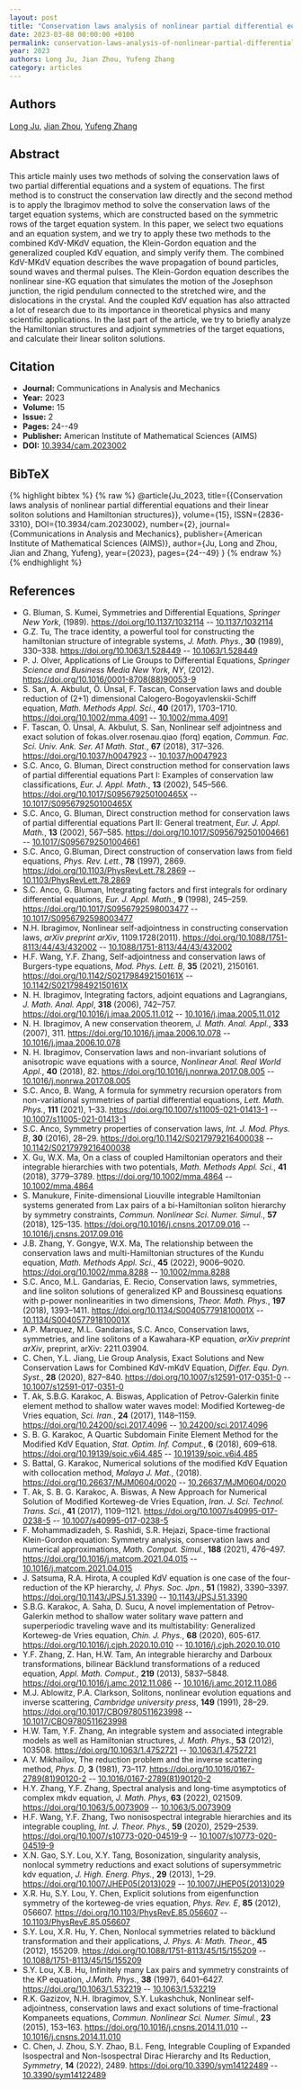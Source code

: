 ```yaml
---
layout: post
title: "Conservation laws analysis of nonlinear partial differential equations and their linear soliton solutions and Hamiltonian structures"
date: 2023-03-08 00:00:00 +0100
permalink: conservation-laws-analysis-of-nonlinear-partial-differential-equations-and-their-linear-soliton-solutions-and-hamiltonian-structures
year: 2023
authors: Long Ju, Jian Zhou, Yufeng Zhang
category: articles
---
```

 
## Authors
[Long Ju](authors/long_ju), [Jian Zhou](authors/jian_zhou), [Yufeng Zhang](authors/yufeng_zhang)
 
## Abstract
This article mainly uses two methods of solving the conservation laws of two partial differential equations and a system of equations. The first method is to construct the conservation law directly and the second method is to apply the Ibragimov method to solve the conservation laws of the target equation systems, which are constructed based on the symmetric rows of the target equation system. In this paper, we select two equations and an equation system, and we try to apply these two methods to the combined KdV-MKdV equation, the Klein-Gordon equation and the generalized coupled KdV equation, and simply verify them. The combined KdV-MKdV equation describes the wave propagation of bound particles, sound waves and thermal pulses. The Klein-Gordon equation describes the nonlinear sine-KG equation that simulates the motion of the Josephson junction, the rigid pendulum connected to the stretched wire, and the dislocations in the crystal. And the coupled KdV equation has also attracted a lot of research due to its importance in theoretical physics and many scientific applications. In the last part of the article, we try to briefly analyze the Hamiltonian structures and adjoint symmetries of the target equations, and calculate their linear soliton solutions.
 
## Citation
- **Journal:** Communications in Analysis and Mechanics
- **Year:** 2023
- **Volume:** 15
- **Issue:** 2
- **Pages:** 24--49
- **Publisher:** American Institute of Mathematical Sciences (AIMS)
- **DOI:** [10.3934/cam.2023002](https://doi.org/10.3934/cam.2023002)
 
## BibTeX
{% highlight bibtex %}
{% raw %}
@article{Ju_2023,
  title={{Conservation laws analysis of nonlinear partial differential equations and their linear soliton solutions and Hamiltonian structures}},
  volume={15},
  ISSN={2836-3310},
  DOI={10.3934/cam.2023002},
  number={2},
  journal={Communications in Analysis and Mechanics},
  publisher={American Institute of Mathematical Sciences (AIMS)},
  author={Ju, Long and Zhou, Jian and Zhang, Yufeng},
  year={2023},
  pages={24--49}
}
{% endraw %}
{% endhighlight %}
 
## References
- G. Bluman, S. Kumei, Symmetries and Differential Equations, <i>Springer New York</i>, (1989). <ext-link ext-link-type="uri" xmlns:xlink="http://www.w3.org/1999/xlink" xlink:href="https://doi.org/10.1137/1032114">https://doi.org/10.1137/1032114</ext-link> -- [10.1137/1032114](https://doi.org/10.1137/1032114)
- G.Z. Tu, The trace identity, a powerful tool for constructing the hamiltonian structure of integrable systems, <i>J. Math. Phys.</i>, <b>30</b> (1989), 330–338. https://doi.org/10.1063/1.528449 -- [10.1063/1.528449](https://doi.org/10.1063/1.528449)
- P. J. Olver, Applications of Lie Groups to Differential Equations, <i>Springer Science and Business Media New York, NY</i>, (2012). <ext-link ext-link-type="uri" xmlns:xlink="http://www.w3.org/1999/xlink" xlink:href="https://doi.org/10.1016/0001-8708(88)90053-9">https://doi.org/10.1016/0001-8708(88)90053-9</ext-link>
- S. San, A. Akbulut, Ö. Ünsal, F. Tascan, Conservation laws and double reduction of (2+1) dimensional Calogero-Bogoyavlenskii-Schiff equation, <i>Math. Methods Appl. Sci.</i>, <b>40</b> (2017), 1703–1710. https://doi.org/10.1002/mma.4091 -- [10.1002/mma.4091](https://doi.org/10.1002/mma.4091)
- F. Tascan, Ö. Ünsal, A. Akbulut, S. San, Nonlinear self adjointness and exact solution of fokas.olver.rosenau.qiao (forq) eqation, <i>Commun. Fac. Sci. Univ. Ank. Ser. A1 Math. Stat.</i>, <b>67</b> (2018), 317–326. https://doi.org/10.1037/h0047923 -- [10.1037/h0047923](https://doi.org/10.1037/h0047923)
- S.C. Anco, G. Bluman, Direct construction method for conservation laws of partial differential equations Part I: Examples of conservation law classifications, <i>Eur. J. Appl. Math.</i>, <b>13</b> (2002), 545–566. https://doi.org/10.1017/S095679250100465X -- [10.1017/S095679250100465X](https://doi.org/10.1017/S095679250100465X)
- S.C. Anco, G. Bluman, Direct construction method for conservation laws of partial differential equations Part II: General treatment, <i>Eur. J. Appl. Math.</i>, <b>13</b> (2002), 567–585. https://doi.org/10.1017/S0956792501004661 -- [10.1017/S0956792501004661](https://doi.org/10.1017/S0956792501004661)
- S.C. Anco, G.Bluman, Direct construction of conservation laws from field equations, <i>Phys. Rev. Lett.</i>, <b>78</b> (1997), 2869. https://doi.org/10.1103/PhysRevLett.78.2869 -- [10.1103/PhysRevLett.78.2869](https://doi.org/10.1103/PhysRevLett.78.2869)
- S.C. Anco, G. Bluman, Integrating factors and first integrals for ordinary differential equations, <i>Eur. J. Appl. Math.</i>, <b>9</b> (1998), 245–259. https://doi.org/10.1017/S0956792598003477 -- [10.1017/S0956792598003477](https://doi.org/10.1017/S0956792598003477)
- N.H. Ibragimov, Nonlinear self-adjointness in constructing conservation laws, <i>arXiv preprint arXiv</i>, 1109.1728(2011). <ext-link ext-link-type="uri" xmlns:xlink="http://www.w3.org/1999/xlink" xlink:href="https://doi.org/10.1088/1751-8113/44/43/432002">https://doi.org/10.1088/1751-8113/44/43/432002</ext-link> -- [10.1088/1751-8113/44/43/432002](https://doi.org/10.1088/1751-8113/44/43/432002)
- H.F. Wang, Y.F. Zhang, Self-adjointness and conservation laws of Burgers-type equations, <i>Mod. Phys. Lett. B</i>, <b>35</b> (2021), 2150161. https://doi.org/10.1142/S021798492150161X -- [10.1142/S021798492150161X](https://doi.org/10.1142/S021798492150161X)
- N. H. Ibragimov, Integrating factors, adjoint equations and Lagrangians, <i>J. Math. Anal. Appl</i>, <b>318</b> (2006), 742–757. https://doi.org/10.1016/j.jmaa.2005.11.012 -- [10.1016/j.jmaa.2005.11.012](https://doi.org/10.1016/j.jmaa.2005.11.012)
- N. H. Ibragimov, A new conservation theorem, <i>J. Math. Anal. Appl.</i>, <b>333</b> (2007), 311. https://doi.org/10.1016/j.jmaa.2006.10.078 -- [10.1016/j.jmaa.2006.10.078](https://doi.org/10.1016/j.jmaa.2006.10.078)
- N. H. Ibragimov, Conservation laws and non-invariant solutions of anisotropic wave equations with a source, <i>Nonlinear Anal. Real World Appl.</i>, <b>40</b> (2018), 82. https://doi.org/10.1016/j.nonrwa.2017.08.005 -- [10.1016/j.nonrwa.2017.08.005](https://doi.org/10.1016/j.nonrwa.2017.08.005)
- S.C. Anco, B. Wang, A formula for symmetry recursion operators from non-variational symmetries of partial differential equations, <i>Lett. Math. Phys.</i>, <b>111</b> (2021), 1–33. https://doi.org/10.1007/s11005-021-01413-1 -- [10.1007/s11005-021-01413-1](https://doi.org/10.1007/s11005-021-01413-1)
- S.C. Anco, Symmetry properties of conservation laws, <i>Int. J. Mod. Phys. B</i>, <b>30</b> (2016), 28–29. https://doi.org/10.1142/S0217979216400038 -- [10.1142/S0217979216400038](https://doi.org/10.1142/S0217979216400038)
- X. Gu, W.X. Ma, On a class of coupled Hamiltonian operators and their integrable hierarchies with two potentials, <i>Math. Methods Appl. Sci.</i>, <b>41</b> (2018), 3779–3789. https://doi.org/10.1002/mma.4864 -- [10.1002/mma.4864](https://doi.org/10.1002/mma.4864)
- S. Manukure, Finite-dimensional Liouville integrable Hamiltonian systems generated from Lax pairs of a bi-Hamiltonian soliton hierarchy by symmetry constraints, <i>Commun. Nonlinear Sci. Numer. Simul.</i>, <b>57</b> (2018), 125–135. https://doi.org/10.1016/j.cnsns.2017.09.016 -- [10.1016/j.cnsns.2017.09.016](https://doi.org/10.1016/j.cnsns.2017.09.016)
- J.B. Zhang, Y. Gongye, W.X. Ma, The relationship between the conservation laws and multi-Hamiltonian structures of the Kundu equation, <i>Math. Methods Appl. Sci.</i>, <b>45</b> (2022), 9006–9020. https://doi.org/10.1002/mma.8288 -- [10.1002/mma.8288](https://doi.org/10.1002/mma.8288)
- S.C. Anco, M.L. Gandarias, E. Recio, Conservation laws, symmetries, and line soliton solutions of generalized KP and Boussinesq equations with p-power nonlinearities in two dimensions, <i>Theor. Math. Phys.</i>, <b>197</b> (2018), 1393–1411. https://doi.org/10.1134/S004057791810001X -- [10.1134/S004057791810001X](https://doi.org/10.1134/S004057791810001X)
- A.P. Marquez, M.L. Gandarias, S.C. Anco, Conservation laws, symmetries, and line solitons of a Kawahara-KP equation, <i>arXiv preprint arXiv</i>, preprint, arXiv: 2211.03904.
- C. Chen, Y.L. Jiang, Lie Group Analysis, Exact Solutions and New Conservation Laws for Combined KdV-mKdV Equation, <i>Differ. Equ. Dyn. Syst.</i>, <b>28</b> (2020), 827–840. https://doi.org/10.1007/s12591-017-0351-0 -- [10.1007/s12591-017-0351-0](https://doi.org/10.1007/s12591-017-0351-0)
- T. Ak, S.B.G. Karakoc, A. Biswas, Application of Petrov-Galerkin finite element method to shallow water waves model: Modified Korteweg-de Vries equation, <i>Sci. Iran.</i>, <b>24</b> (2017), 1148–1159. https://doi.org/10.24200/sci.2017.4096 -- [10.24200/sci.2017.4096](https://doi.org/10.24200/sci.2017.4096)
- S. B. G. Karakoc, A Quartic Subdomain Finite Element Method for the Modified KdV Equation, <i>Stat. Optim. Inf. Comput.</i>, <b>6</b> (2018), 609–618. https://doi.org/10.19139/soic.v6i4.485 -- [10.19139/soic.v6i4.485](https://doi.org/10.19139/soic.v6i4.485)
- S. Battal, G. Karakoc, Numerical solutions of the modified KdV Equation with collocation method, <i>Malaya J. Mat.</i>, (2018). <ext-link ext-link-type="uri" xmlns:xlink="http://www.w3.org/1999/xlink" xlink:href="https://doi.org/10.26637/MJM0604/0020">https://doi.org/10.26637/MJM0604/0020</ext-link> -- [10.26637/MJM0604/0020](https://doi.org/10.26637/MJM0604/0020)
- T. Ak, S. B. G. Karakoc, A. Biswas, A New Approach for Numerical Solution of Modified Korteweg-de Vries Equation, <i>Iran. J. Sci. Technol. Trans. Sci.</i>, <b>41</b> (2017), 1109–1121. https://doi.org/10.1007/s40995-017-0238-5 -- [10.1007/s40995-017-0238-5](https://doi.org/10.1007/s40995-017-0238-5)
- F. Mohammadizadeh, S. Rashidi, S.R. Hejazi, Space-time fractional Klein-Gordon equation: Symmetry analysis, conservation laws and numerical approximations, <i>Math. Comput. Simul.</i>, <b>188</b> (2021), 476–497. https://doi.org/10.1016/j.matcom.2021.04.015 -- [10.1016/j.matcom.2021.04.015](https://doi.org/10.1016/j.matcom.2021.04.015)
- J. Satsuma, R.A. Hirota, A coupled KdV equation is one case of the four-reduction of the KP hierarchy, <i>J. Phys. Soc. Jpn.</i>, <b>51</b> (1982), 3390–3397. https://doi.org/10.1143/JPSJ.51.3390 -- [10.1143/JPSJ.51.3390](https://doi.org/10.1143/JPSJ.51.3390)
- S.B.G. Karakoc, A. Saha, D. Sucu, A novel implementation of Petrov-Galerkin method to shallow water solitary wave pattern and superperiodic traveling wave and its multistability: Generalized Korteweg-de Vries equation, <i>Chin. J. Phys.</i>, <b>68</b> (2020), 605-617. https://doi.org/10.1016/j.cjph.2020.10.010 -- [10.1016/j.cjph.2020.10.010](https://doi.org/10.1016/j.cjph.2020.10.010)
- Y.F. Zhang, Z. Han, H.W. Tam, An integrable hierarchy and Darboux transformations, bilinear Bäcklund transformations of a reduced equation, <i>Appl. Math. Comput.</i>, <b>219</b> (2013), 5837–5848. https://doi.org/10.1016/j.amc.2012.11.086 -- [10.1016/j.amc.2012.11.086](https://doi.org/10.1016/j.amc.2012.11.086)
- M.J. Ablowitz, P.A. Clarkson, Solitons, nonlinear evolution equations and inverse scattering, <i>Cambridge university press</i>, <b>149</b> (1991), 28–29. https://doi.org/10.1017/CBO9780511623998 -- [10.1017/CBO9780511623998](https://doi.org/10.1017/CBO9780511623998)
- H.W. Tam, Y.F. Zhang, An integrable system and associated integrable models as well as Hamiltonian structures, <i>J. Math. Phys.</i>, <b>53</b> (2012), 103508. https://doi.org/10.1063/1.4752721 -- [10.1063/1.4752721](https://doi.org/10.1063/1.4752721)
- A.V. Mikhailov, The reduction problem and the inverse scattering method, <i>Phys. D</i>, <b>3</b> (1981), 73–117. https://doi.org/10.1016/0167-2789(81)90120-2 -- [10.1016/0167-2789(81)90120-2](https://doi.org/10.1016/0167-2789(81)90120-2)
- H.Y. Zhang, Y.F. Zhang, Spectral analysis and long-time asymptotics of complex mkdv equation, <i>J. Math. Phys</i>, <b>63</b> (2022), 021509. https://doi.org/10.1063/5.0073909 -- [10.1063/5.0073909](https://doi.org/10.1063/5.0073909)
- H.F. Wang, Y.F. Zhang, Two nonisospectral integrable hierarchies and its integrable coupling, <i>Int. J. Theor. Phys.</i>, <b>59</b> (2020), 2529–2539. https://doi.org/10.1007/s10773-020-04519-9 -- [10.1007/s10773-020-04519-9](https://doi.org/10.1007/s10773-020-04519-9)
- X.N. Gao, S.Y. Lou, X.Y. Tang, Bosonization, singularity analysis, nonlocal symmetry reductions and exact solutions of supersymmetric kdv equation, <i>J. High. Energ. Phys.</i>, <b>29</b> (2013), 1–29. https://doi.org/10.1007/JHEP05(2013)029 -- [10.1007/JHEP05(2013)029](https://doi.org/10.1007/JHEP05(2013)029)
- X.R. Hu, S.Y. Lou, Y. Chen, Explicit solutions from eigenfunction symmetry of the korteweg-de vries equation, <i>Phys. Rev. E</i>, <b>85</b> (2012), 056607. https://doi.org/10.1103/PhysRevE.85.056607 -- [10.1103/PhysRevE.85.056607](https://doi.org/10.1103/PhysRevE.85.056607)
- S.Y. Lou, X.R. Hu, Y. Chen, Nonlocal symmetries related to bäcklund transformation and their applications, <i>J. Phys. A: Math. Theor.</i>, <b>45</b> (2012), 155209. https://doi.org/10.1088/1751-8113/45/15/155209 -- [10.1088/1751-8113/45/15/155209](https://doi.org/10.1088/1751-8113/45/15/155209)
- S.Y. Lou, X.B. Hu, Infinitely many Lax pairs and symmetry constraints of the KP equation, <i>J.Math. Phys.</i>, <b>38</b> (1997), 6401–6427. https://doi.org/10.1063/1.532219 -- [10.1063/1.532219](https://doi.org/10.1063/1.532219)
- R.K. Gazizov, N.H. Ibragimov, S.Y. Lukashchuk, Nonlinear self-adjointness, conservation laws and exact solutions of time-fractional Kompaneets equations, <i>Commun. Nonlinear Sci. Numer. Simul.</i>, <b>23</b> (2015), 153–163. https://doi.org/10.1016/j.cnsns.2014.11.010 -- [10.1016/j.cnsns.2014.11.010](https://doi.org/10.1016/j.cnsns.2014.11.010)
- C. Chen, J. Zhou, S.Y. Zhao, B.L. Feng, Integrable Coupling of Expanded Isospectral and Non-Isospectral Dirac Hierarchy and Its Reduction, <i>Symmetry</i>, <b>14</b> (2022), 2489. https://doi.org/10.3390/sym14122489 -- [10.3390/sym14122489](https://doi.org/10.3390/sym14122489)

